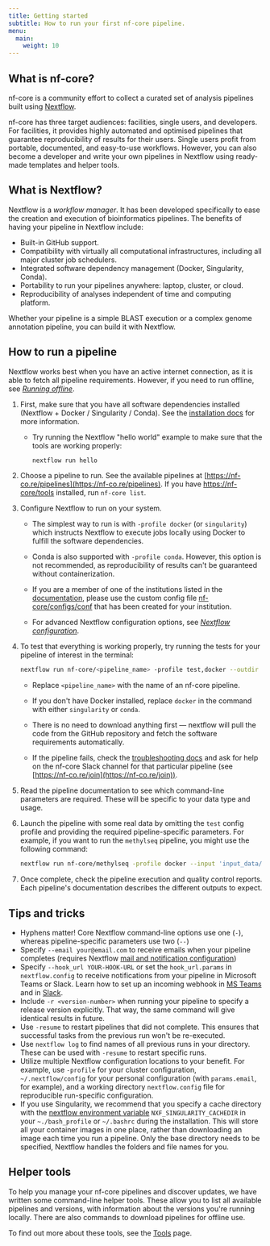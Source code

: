 ```yaml
---
title: Getting started
subtitle: How to run your first nf-core pipeline.
menu:
  main:
    weight: 10
---
```


## What is nf-core?

nf-core is a community effort to collect a curated set of analysis pipelines built using [Nextflow](https://www.nextflow.io/docs/latest/index.html).

nf-core has three target audiences: facilities, single users, and developers.
For facilities, it provides highly automated and optimised pipelines that guarantee reproducibility of results for their users.
Single users profit from portable, documented, and easy-to-use workflows.
However, you can also become a developer and write your own pipelines in Nextflow using ready-made templates and helper tools.

## What is Nextflow?

Nextflow is a _workflow manager_.
It has been developed specifically to ease the creation and execution of bioinformatics pipelines.
The benefits of having your pipeline in Nextflow include:

- Built-in GitHub support.
- Compatibility with virtually all computational infrastructures, including all major cluster job schedulers.
- Integrated software dependency management (Docker, Singularity, Conda).
- Portability to run your pipelines anywhere: laptop, cluster, or cloud.
- Reproducibility of analyses independent of time and computing platform.

Whether your pipeline is a simple BLAST execution or a complex genome annotation pipeline, you can build it with Nextflow.

## How to run a pipeline

Nextflow works best when you have an active internet connection, as it is able to fetch all pipeline requirements. However, if you need to run offline, see [_Running offline_](offline.md).

1. First, make sure that you have all software dependencies installed (Nextflow + Docker / Singularity / Conda). See the [installation docs](installation.md) for more information.

   - Try running the Nextflow "hello world" example to make sure that the tools are working properly:

     ```bash
     nextflow run hello
     ```

2. Choose a pipeline to run. See the available pipelines at [https://nf-co.re/pipelines](https://nf-co.re/pipelines). If you have [https://nf-core/tools](https://nf-co.re/tools) installed, run `nf-core list`.

3. Configure Nextflow to run on your system.

   - The simplest way to run is with `-profile docker` (or `singularity`) which instructs Nextflow to execute jobs locally using Docker to fulfill the software dependencies.

   - Conda is also supported with `-profile conda`. However, this option is not recommended, as reproducibility of results can't be guaranteed without containerization.

   - If you are a member of one of the institutions listed in the [documentation](https://github.com/nf-core/configs#documentation), please use the custom config file [nf-core/configs/conf](https://github.com/nf-core/configs/tree/master/conf) that has been created for your institution.

   - For advanced Nextflow configuration options, see [_Nextflow configuration_](https://nf-co.re/docs/usage/configuration).

4. To test that everything is working properly, try running the tests for your pipeline of interest in the terminal:

   ```bash
   nextflow run nf-core/<pipeline_name> -profile test,docker --outdir <OUTDIR>
   ```

   - Replace `<pipeline_name>` with the name of an nf-core pipeline.

   - If you don't have Docker installed, replace `docker` in the command with either `singularity` or `conda`.

   - There is no need to download anything first — nextflow will pull the code from the GitHub repository and fetch the software requirements automatically.

   - If the pipeline fails, check the [troubleshooting docs](troubleshooting.md) and ask for help on the nf-core Slack channel for that particular pipeline (see [https://nf-co.re/join](https://nf-co.re/join)).

5. Read the pipeline documentation to see which command-line parameters are required. These will be specific to your data type and usage.

6. Launch the pipeline with some real data by omitting the `test` config profile and providing the required pipeline-specific parameters. For example, if you want to run the `methylseq` pipeline, you might use the following command:

   ```bash
   nextflow run nf-core/methylseq -profile docker --input 'input_data/*.fastq.gz' --outdir myproj/results --genome GRCh38
   ```

7. Once complete, check the pipeline execution and quality control reports. Each pipeline's documentation describes the different outputs to expect.

## Tips and tricks

- Hyphens matter! Core Nextflow command-line options use one (`-`), whereas pipeline-specific parameters use two (`--`)
- Specify `--email your@email.com` to receive emails when your pipeline completes (requires Nextflow [mail and notification configuration](https://www.nextflow.io/docs/latest/mail.html#mail-configuration))
- Specify `--hook_url YOUR-HOOK-URL` or set the `hook_url.params` in `nextflow.config` to receive notifications from your pipeline in Microsoft Teams or Slack. Learn how to set up an incoming webhook in [MS Teams](https://learn.microsoft.com/en-us/microsoftteams/platform/webhooks-and-connectors/how-to/add-incoming-webhook?tabs=dotnet) and in [Slack](https://api.slack.com/messaging/webhooks).
- Include `-r <version-number>` when running your pipeline to specify a release version explicitly. That way, the same command will give identical results in future.
- Use `-resume` to restart pipelines that did not complete. This ensures that successful tasks from the previous run won't be re-executed.
- Use `nextflow log` to find names of all previous runs in your directory. These can be used with `-resume` to restart specific runs.
- Utilize multiple Nextflow configuration locations to your benefit. For example, use `-profile` for your cluster configuration, `~/.nextflow/config` for your personal configuration (with `params.email`, for example), and a working directory `nextflow.config` file for reproducible run-specific configuration.
- If you use Singularity, we recommend that you specify a cache directory with the [nextflow environment variable](https://www.nextflow.io/docs/latest/config.html#environment-variables) `NXF_SINGULARITY_CACHEDIR` in your `~./bash_profile` or `~/.bashrc` during the installation. This will store all your container images in one place, rather than downloading an image each time you run a pipeline. Only the base directory needs to be specified, Nextflow handles the folders and file names for you.

## Helper tools

To help you manage your nf-core pipelines and discover updates, we have written some command-line helper tools.
These allow you to list all available pipelines and versions, with information about the versions you're running locally.
There are also commands to download pipelines for offline use.

To find out more about these tools, see the [Tools](/tools) page.
